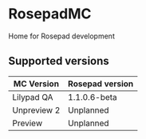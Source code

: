 # RosepadMC
Home for Rosepad development

## Supported versions
| MC Version  | Rosepad version |
|-------------|-----------------|
| Lilypad QA  | 1.1.0.6-beta    |
| Unpreview 2 | Unplanned       |
| Preview     | Unplanned       |
